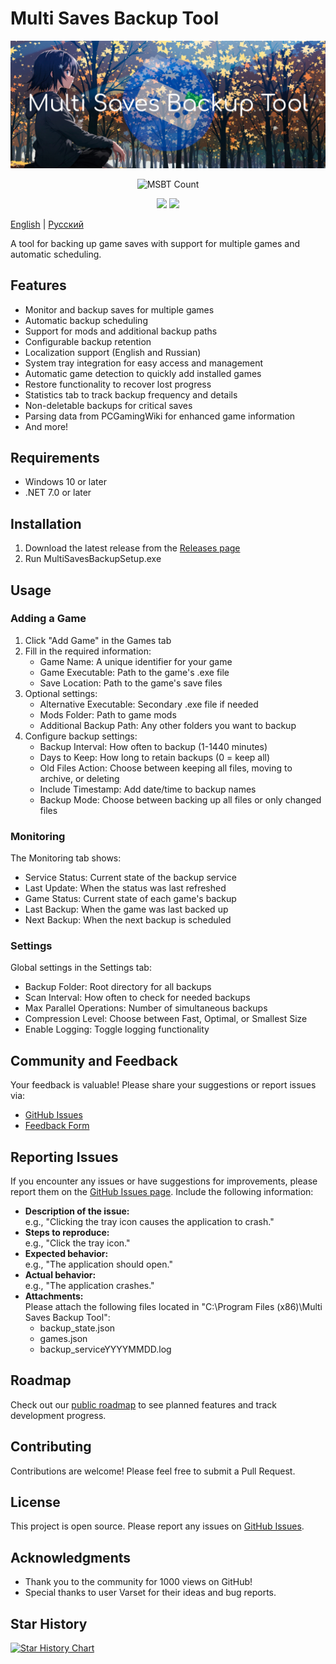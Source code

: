 # Multi Saves Backup Tool

<p align="center">
   <img alt="MSBT Banner" src="banner.jpg">
</p>

<p align="center">
   <img alt="MSBT Count" src="https://count.lukiuwu.xyz/@MSBT?name=MSBT&theme=rule34&padding=7&offset=0&align=top&scale=1&pixelated=1&darkmode=auto">
</p>

<p align="center">
  <a href="https://docs.msbt.lukiuwu.xyz"><img src="https://img.shields.io/badge/Mintlify-%23000000.svg?style=for-the-badge&logo=mintlify&logoColor=white&label=Documented%20on"></a>
  <a href="https://github.com/MultiSavesBackupTool/MSBT/actions/workflows/main.yml"><img src="https://img.shields.io/github/actions/workflow/status/MultiSavesBackupTool/MSBT/main.yml?style=for-the-badge&logo=github"></a>
</p>

[English](README.md) | [Русский](README.ru.md)

A tool for backing up game saves with support for multiple games and automatic scheduling.

## Features

- Monitor and backup saves for multiple games
- Automatic backup scheduling
- Support for mods and additional backup paths
- Configurable backup retention
- Localization support (English and Russian)
- System tray integration for easy access and management
- Automatic game detection to quickly add installed games
- Restore functionality to recover lost progress
- Statistics tab to track backup frequency and details
- Non-deletable backups for critical saves
- Parsing data from PCGamingWiki for enhanced game information
- And more!

## Requirements

- Windows 10 or later
- .NET 7.0 or later

## Installation

1. Download the latest release from the [Releases page](https://github.com/TheNightlyGod/MSBT/releases)
2. Run MultiSavesBackupSetup.exe

## Usage

### Adding a Game

1. Click "Add Game" in the Games tab
2. Fill in the required information:
    - Game Name: A unique identifier for your game
    - Game Executable: Path to the game's .exe file
    - Save Location: Path to the game's save files
3. Optional settings:
    - Alternative Executable: Secondary .exe file if needed
    - Mods Folder: Path to game mods
    - Additional Backup Path: Any other folders you want to backup
4. Configure backup settings:
    - Backup Interval: How often to backup (1-1440 minutes)
    - Days to Keep: How long to retain backups (0 = keep all)
    - Old Files Action: Choose between keeping all files, moving to archive, or deleting
    - Include Timestamp: Add date/time to backup names
    - Backup Mode: Choose between backing up all files or only changed files

### Monitoring

The Monitoring tab shows:

- Service Status: Current state of the backup service
- Last Update: When the status was last refreshed
- Game Status: Current state of each game's backup
- Last Backup: When the game was last backed up
- Next Backup: When the next backup is scheduled

### Settings

Global settings in the Settings tab:

- Backup Folder: Root directory for all backups
- Scan Interval: How often to check for needed backups
- Max Parallel Operations: Number of simultaneous backups
- Compression Level: Choose between Fast, Optimal, or Smallest Size
- Enable Logging: Toggle logging functionality

## Community and Feedback

Your feedback is valuable! Please share your suggestions or report issues via:

- [GitHub Issues](https://github.com/TheNightlyGod/MSBT/issues)
- [Feedback Form](https://feedback.lukiuwu.xyz/s/cmc8eps900015om012ayu33yh)

## Reporting Issues

If you encounter any issues or have suggestions for improvements, please report them on
the [GitHub Issues page](https://github.com/TheNightlyGod/MSBT/issues). Include the following information:

- **Description of the issue:**  
  e.g., "Clicking the tray icon causes the application to crash."
- **Steps to reproduce:**  
  e.g., "Click the tray icon."
- **Expected behavior:**  
  e.g., "The application should open."
- **Actual behavior:**  
  e.g., "The application crashes."
- **Attachments:**  
  Please attach the following files located in "C:\Program Files (x86)\Multi Saves Backup Tool":
    - backup_state.json
    - games.json
    - backup_serviceYYYYMMDD.log

## Roadmap

Check out our [public roadmap](https://plane.lukiuwu.xyz/spaces/issues/737ad55bb00441cf9219319ef0483a71) to see planned
features and track development progress.

## Contributing

Contributions are welcome! Please feel free to submit a Pull Request.

## License

This project is open source. Please report any issues on [GitHub Issues](https://github.com/TheNightlyGod/MSBT/issues).

## Acknowledgments

- Thank you to the community for 1000 views on GitHub!
- Special thanks to user Varset for their ideas and bug reports.

## Star History

<a href="https://www.star-history.com/?repos=journey-ad/Moe-Counter&type=Date#MultiSavesBackupTool/MSBT&Date">
 <picture>
   <source media="(prefers-color-scheme: dark)" srcset="https://api.star-history.com/svg?repos=MultiSavesBackupTool/MSBT&type=Date&theme=dark" />
   <source media="(prefers-color-scheme: light)" srcset="https://api.star-history.com/svg?repos=MultiSavesBackupTool/MSBT&type=Date" />
   <img alt="Star History Chart" src="https://api.star-history.com/svg?repos=MultiSavesBackupTool/MSBT&type=Date" />
 </picture>
</a>
